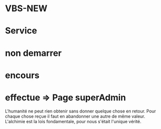 # VBS-NEW

# Service

# non demarrer

# encours

# effectue => Page superAdmin

L'humanité ne peut rien obtenir sans donner quelque chose en retour. Pour chaque chose reçue il faut en abandonner une autre de même valeur. L'alchimie est la lois fondamentale, pour nous s'était l'unique vérité.
